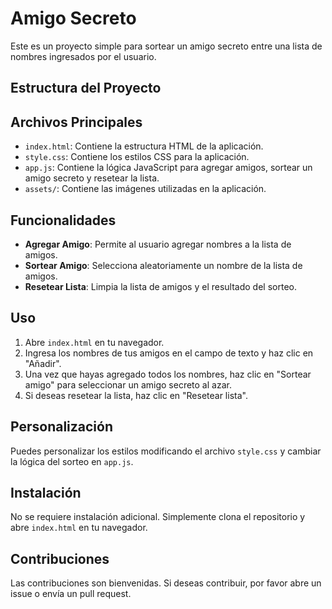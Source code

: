 # Amigo Secreto

Este es un proyecto simple para sortear un amigo secreto entre una lista de nombres ingresados por el usuario.

## Estructura del Proyecto

## Archivos Principales

- `index.html`: Contiene la estructura HTML de la aplicación.
- `style.css`: Contiene los estilos CSS para la aplicación.
- `app.js`: Contiene la lógica JavaScript para agregar amigos, sortear un amigo secreto y resetear la lista.
- `assets/`: Contiene las imágenes utilizadas en la aplicación.

## Funcionalidades

- **Agregar Amigo**: Permite al usuario agregar nombres a la lista de amigos.
- **Sortear Amigo**: Selecciona aleatoriamente un nombre de la lista de amigos.
- **Resetear Lista**: Limpia la lista de amigos y el resultado del sorteo.

## Uso

1. Abre `index.html` en tu navegador.
2. Ingresa los nombres de tus amigos en el campo de texto y haz clic en "Añadir".
3. Una vez que hayas agregado todos los nombres, haz clic en "Sortear amigo" para seleccionar un amigo secreto al azar.
4. Si deseas resetear la lista, haz clic en "Resetear lista".

## Personalización

Puedes personalizar los estilos modificando el archivo `style.css` y cambiar la lógica del sorteo en `app.js`.

## Instalación

No se requiere instalación adicional. Simplemente clona el repositorio y abre `index.html` en tu navegador.

## Contribuciones

Las contribuciones son bienvenidas. Si deseas contribuir, por favor abre un issue o envía un pull request.
